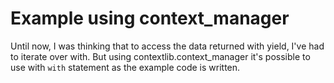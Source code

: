 # Example using context_manager

Until now, I was thinking that to access the data returned with yield, I've had to iterate over with. But using contextlib.context_manager 
it's possible to use with `with` statement as the example code is written.